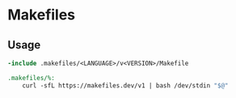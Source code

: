 # Makefiles

## Usage

```Makefile
-include .makefiles/<LANGUAGE>/v<VERSION>/Makefile

.makefiles/%:
	curl -sfL https://makefiles.dev/v1 | bash /dev/stdin "$@"
```
